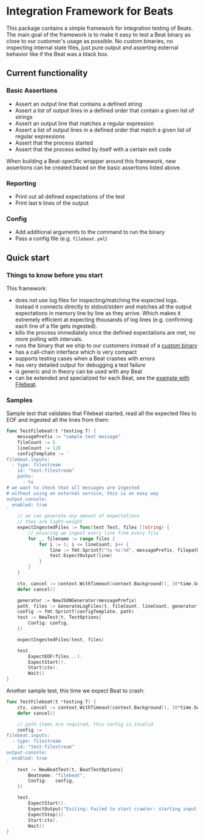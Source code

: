 # Integration Framework for Beats

This package contains a simple framework for integration testing of Beats. The main goal of the framework is to make it easy to test a Beat binary as close to our customer's usage as possible. No custom binaries, no inspecting internal state files, just pure output and asserting external behavior like if the Beat was a black box.

## Current functionality

### Basic Assertions

* Assert an output line that contains a defined string
* Assert a list of output lines in a defined order that contain a given list of strings
* Assert an output line that matches a regular expression
* Assert a list of output lines in a defined order that match a given list of regular expressions
* Assert that the process started
* Assert that the process exited by itself with a certain exit code

When building a Beat-specific wrapper around this framework, new assertions can be created based on the basic assertions listed above.

### Reporting

* Print out all defined expectations of the test
* Print last `N` lines of the output

### Config

* Add additional arguments to the command to run the binary
* Pass a config file (e.g. `filebeat.yml`)

## Quick start

### Things to know before you start

This framework:

* does not use log files for inspecting/matching the expected logs. Instead it connects directly to stdout/stderr and matches all the output expectations in memory line by line as they arrive. Which makes it extremely efficient at expecting thousands of log lines (e.g. confirming each line of a file gets ingested).
* kills the process immediately once the defined expectations are met, no more polling with intervals.
* runs the binary that we ship to our customers instead of a [custom binary](https://github.com/elastic/beats/blob/12c36bdfa6fe088f3963bdf5e15780878c228eaf/dev-tools/mage/gotest.go#L399-L430)
* has a call-chain interface which is very compact
* supports testing cases when a Beat crashes with errors
* has very detailed output for debugging a test failure
* is generic and in theory can be used with any Beat
* can be extended and specialized for each Beat, see the [example with Filebeat](https://github.com/elastic/beats/tree/main/filebeat/testing/integration).

### Samples

Sample test that validates that Filebeat started, read all the expected files to EOF and ingested all the lines from them:

```go
func TestFilebeat(t *testing.T) {
	messagePrefix := "sample text message"
	fileCount := 5
	lineCount := 128
	configTemplate := `
filebeat.inputs:
  - type: filestream
    id: "test-filestream"
    paths:
      - %s
# we want to check that all messages are ingested
# without using an external service, this is an easy way
output.console:
  enabled: true
`
	// we can generate any amount of expectations
	// they are light-weight
	expectIngestedFiles := func(test Test, files []string) {
		// ensuring we ingest every line from every file
		for _, filename := range files {
			for i := 1; i <= lineCount; i++ {
				line := fmt.Sprintf("%s %s:%d", messagePrefix, filepath.Base(filename), i)
				test.ExpectOutput(line)
			}
		}
	}

	ctx, cancel := context.WithTimeout(context.Background(), 30*time.Second)
	defer cancel()

	generator := NewJSONGenerator(messagePrefix)
	path, files := GenerateLogFiles(t, fileCount, lineCount, generator)
	config := fmt.Sprintf(configTemplate, path)
	test := NewTest(t, TestOptions{
		Config: config,
	})

	expectIngestedFiles(test, files)

	test.
		ExpectEOF(files...).
		ExpectStart().
		Start(ctx).
		Wait()
}
```

Another sample test, this time we expect Beat to crash:

```go
func TestFilebeat(t *testing.T) {
	ctx, cancel := context.WithTimeout(context.Background(), 10*time.Second)
	defer cancel()

	// path items are required, this config is invalid
	config := `
filebeat.inputs:
  - type: filestream
    id: "test-filestream"
output.console:
  enabled: true
`
	test := NewBeatTest(t, BeatTestOptions{
		Beatname: "filebeat",
		Config:   config,
	})

	test.
		ExpectStart().
		ExpectOutput("Exiting: Failed to start crawler: starting input failed: error while initializing input: no path is configured").
		ExpectStop(1).
		Start(ctx).
		Wait()
}
```
